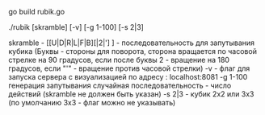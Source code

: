 go build rubik.go

./rubik [skramble] [-v] [-g 1-100] [-s 2|3]

skramble - [[U|D|R|L|F|B][|2|'] ] - последовательность для запутывания кубика (Буквы - стороны для поворота, сторона вращается по часовой стрелке на 90 градусов,
                                    если после буквы 2 - вращение на 180 градусов, если "'" - вращение против часовой стрелки)
-v - флаг для запуска сервера с визуализацией по адресу : localhost:8081
-g 1-100 генерация запутывания случайная последовательность - число действий (skramble не должен быть указан)
-s 2|3 - кубик 2x2 или 3х3 (по умолчанию 3х3 - флаг можно не указывать)
